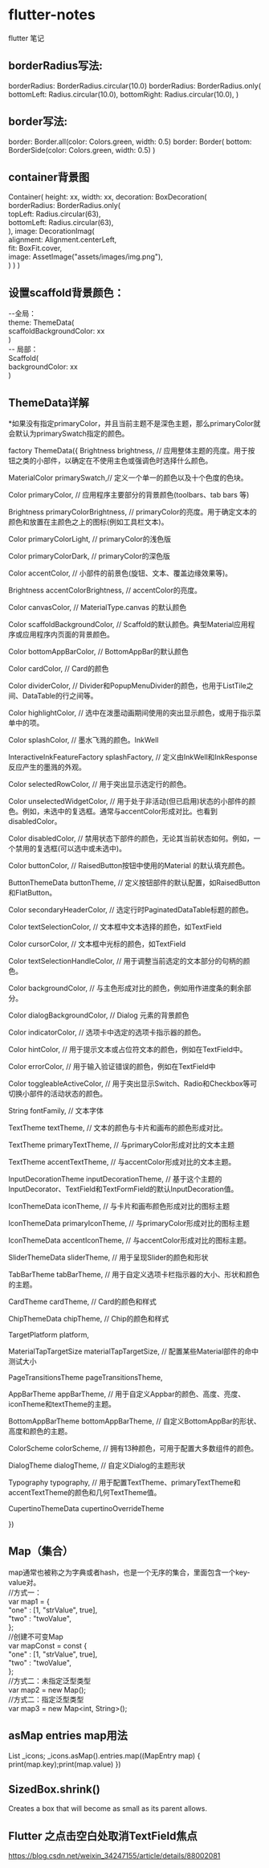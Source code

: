# flutter-notes
flutter 笔记

## borderRadius写法:
  borderRadius: BorderRadius.circular(10.0)
  borderRadius: BorderRadius.only(
    bottomLeft: Radius.circular(10.0),
    bottomRight: Radius.circular(10.0),
  )
## border写法:
  border: Border.all(color: Colors.green, width: 0.5)
  border: Border(
    bottom: BorderSide(color: Colors.green, width: 0.5)
  )
## container背景图
  Container(
  height: xx,
  width: xx,
  decoration: BoxDecoration(  
    borderRadius: BorderRadius.only(  
      topLeft: Radius.circular(63),  
      bottomLeft: Radius.circular(63),  
    ),
    image: DecorationImag(  
      alignment: Alignment.centerLeft,  
      fit: BoxFit.cover,  
      image: AssetImage("assets/images/img.png"),  
    )
  )
)

## 设置scaffold背景颜色：
  --全局：  
    theme: ThemeData(  
    scaffoldBackgroundColor: xx  
    )  
  -- 局部：  
  Scaffold(  
    backgroundColor: xx  
  )
## ThemeData详解
*如果没有指定primaryColor，并且当前主题不是深色主题，那么primaryColor就会默认为primarySwatch指定的颜色。

factory ThemeData({
  Brightness brightness, // 应用整体主题的亮度。用于按钮之类的小部件，以确定在不使用主色或强调色时选择什么颜色。  
  
  MaterialColor primarySwatch,// 定义一个单一的颜色以及十个色度的色块。  
  
  Color primaryColor, // 应用程序主要部分的背景颜色(toolbars、tab bars 等)  
  
  Brightness primaryColorBrightness, // primaryColor的亮度。用于确定文本的颜色和放置在主颜色之上的图标(例如工具栏文本)。  
  
  Color primaryColorLight, // primaryColor的浅色版  
  
  Color primaryColorDark, // primaryColor的深色版  
  
  Color accentColor, // 小部件的前景色(旋钮、文本、覆盖边缘效果等)。  
  
  Brightness accentColorBrightness, // accentColor的亮度。  
  
  Color canvasColor, //  MaterialType.canvas 的默认颜色  
  
  Color scaffoldBackgroundColor, // Scaffold的默认颜色。典型Material应用程序或应用程序内页面的背景颜色。  
  
  Color bottomAppBarColor, // BottomAppBar的默认颜色  
  
  Color cardColor, // Card的颜色  
  
  Color dividerColor, // Divider和PopupMenuDivider的颜色，也用于ListTile之间、DataTable的行之间等。  
  
  Color highlightColor, // 选中在泼墨动画期间使用的突出显示颜色，或用于指示菜单中的项。  
  
  Color splashColor,  // 墨水飞溅的颜色。InkWell  
  
  InteractiveInkFeatureFactory splashFactory, // 定义由InkWell和InkResponse反应产生的墨溅的外观。  
  
  Color selectedRowColor, // 用于突出显示选定行的颜色。  
  
  Color unselectedWidgetColor, // 用于处于非活动(但已启用)状态的小部件的颜色。例如，未选中的复选框。通常与accentColor形成对比。也看到disabledColor。  
  
  Color disabledColor, // 禁用状态下部件的颜色，无论其当前状态如何。例如，一个禁用的复选框(可以选中或未选中)。  
  
  Color buttonColor, // RaisedButton按钮中使用的Material 的默认填充颜色。  
  
  ButtonThemeData buttonTheme, // 定义按钮部件的默认配置，如RaisedButton和FlatButton。  
  
  Color secondaryHeaderColor, // 选定行时PaginatedDataTable标题的颜色。  
  
  Color textSelectionColor, // 文本框中文本选择的颜色，如TextField  
  
  Color cursorColor, // 文本框中光标的颜色，如TextField  
  
  Color textSelectionHandleColor,  // 用于调整当前选定的文本部分的句柄的颜色。  
  
  Color backgroundColor, // 与主色形成对比的颜色，例如用作进度条的剩余部分。  
  
  Color dialogBackgroundColor, // Dialog 元素的背景颜色  
  
  Color indicatorColor, // 选项卡中选定的选项卡指示器的颜色。  
  
  Color hintColor, // 用于提示文本或占位符文本的颜色，例如在TextField中。  
  
  Color errorColor, // 用于输入验证错误的颜色，例如在TextField中  
  
  Color toggleableActiveColor, // 用于突出显示Switch、Radio和Checkbox等可切换小部件的活动状态的颜色。  
  
  String fontFamily, // 文本字体  
  
  TextTheme textTheme, // 文本的颜色与卡片和画布的颜色形成对比。  
  
  TextTheme primaryTextTheme, // 与primaryColor形成对比的文本主题  
  
  TextTheme accentTextTheme, // 与accentColor形成对比的文本主题。  
  
  InputDecorationTheme inputDecorationTheme, // 基于这个主题的 InputDecorator、TextField和TextFormField的默认InputDecoration值。  
  
  IconThemeData iconTheme, // 与卡片和画布颜色形成对比的图标主题   
  
  IconThemeData primaryIconTheme, // 与primaryColor形成对比的图标主题  
  
  IconThemeData accentIconTheme, // 与accentColor形成对比的图标主题。  
  
  SliderThemeData sliderTheme,  // 用于呈现Slider的颜色和形状  
  
  TabBarTheme tabBarTheme, // 用于自定义选项卡栏指示器的大小、形状和颜色的主题。  
  
  CardTheme cardTheme, // Card的颜色和样式  
   
  ChipThemeData chipTheme, // Chip的颜色和样式  
  
  TargetPlatform platform,   
  
  MaterialTapTargetSize materialTapTargetSize, // 配置某些Material部件的命中测试大小  
  
  PageTransitionsTheme pageTransitionsTheme,   
  
  AppBarTheme appBarTheme, // 用于自定义Appbar的颜色、高度、亮度、iconTheme和textTheme的主题。  
  
  BottomAppBarTheme bottomAppBarTheme, // 自定义BottomAppBar的形状、高度和颜色的主题。  
  
  ColorScheme colorScheme, // 拥有13种颜色，可用于配置大多数组件的颜色。  
  
  DialogTheme dialogTheme, // 自定义Dialog的主题形状  
  
  Typography typography, // 用于配置TextTheme、primaryTextTheme和accentTextTheme的颜色和几何TextTheme值。  
  
  CupertinoThemeData cupertinoOverrideTheme   
  
})
## Map（集合）
  map通常也被称之为字典或者hash，也是一个无序的集合，里面包含一个key-value对。  
  //方式一：  
  var map1 = {  
     "one" : [1, "strValue", true],  
     "two" : "twoValue",  
     };  
     //创建不可变Map  
     var mapConst = const {  
     "one" : [1, "strValue", true],  
     "two" : "twoValue",  
     };  
     //方式二：未指定泛型类型  
     var map2 = new Map();  
     //方式二：指定泛型类型  
     var map3 = new Map<int, String>();
     
## asMap entries map用法
  List<dynamic> _icons;
  _icons.asMap().entries.map((MapEntry map) { print(map.key);print(map.value) })
  
## SizedBox.shrink()
  Creates a box that will become as small as its parent allows.  
  
## Flutter 之点击空白处取消TextField焦点
  https://blog.csdn.net/weixin_34247155/article/details/88002081
